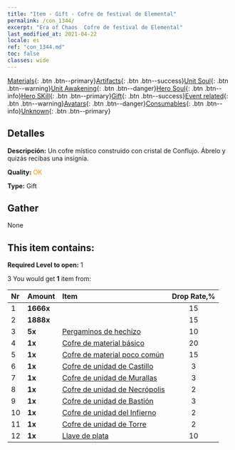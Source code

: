 ```yaml
---
title: "Item - Gift - Cofre de festival de Elemental"
permalink: /con_1344/
excerpt: "Era of Chaos  Cofre de festival de Elemental"
last_modified_at: 2021-04-22
locale: es
ref: "con_1344.md"
toc: false
classes: wide
---
```

 [Materials](/ItemsES/){: .btn .btn--primary}[Artifacts](/ItemsES/Artifacts/){: .btn .btn--success}[Unit Soul](/ItemsES/UnitSoul/){: .btn .btn--warning}[Unit Awakening](/ItemsES/UnitAwakening/){: .btn .btn--danger}[Hero Soul](/ItemsES/HeroSoul/){: .btn .btn--info}[Hero SKill](/ItemsES/HeroSkill/){: .btn .btn--primary}[Gift](/ItemsES/Gift/){: .btn .btn--success}[Event related](/ItemsES/Events/){: .btn .btn--warning}[Avatars](/ItemsES/Avatars/){: .btn .btn--danger}[Consumables](/ItemsES/Consumables/){: .btn .btn--info}[Unknown](/ItemsES/Unknown/){: .btn .btn--primary}

## Detalles
 **Descripción:** Un cofre místico construido con cristal de Conflujo. Ábrelo y quizás recibas una insignia.

 **Quality:** <span style="color: #FF8C00">OK</span>

 **Type:** Gift

## Gather

  None

## This item contains:

 **Required Level to open:** 1

 3 You would get **1** item  from:

  | Nr | Amount |     Item    | Drop Rate,% |
  |:---|:-------|:------------|:---------:|
  | 1 |  **1666x** | <i class="fas fa-coins"/> | 15 | 
  | 2 |  **1888x** | <i class="fas fa-coins"/> | 15 | 
  | 3 |  **5x** | [Pergaminos de hechizo](/es/Items/con_694/) | 10 | 
  | 4 |  **1x** | [Cofre de material básico](/es/Items/con_756/) | 20 | 
  | 5 |  **1x** | [Cofre de material poco común](/es/Items/con_757/) | 15 | 
  | 6 |  **1x** | [Cofre de unidad de Castillo](/es/Items/con_1269/) | 3 | 
  | 7 |  **1x** | [Cofre de unidad de Murallas](/es/Items/con_1270/) | 3 | 
  | 8 |  **1x** | [Cofre de unidad de Necrópolis](/es/Items/con_1271/) | 2 | 
  | 9 |  **1x** | [Cofre de unidad de Bastión](/es/Items/con_1272/) | 3 | 
  | 10 |  **1x** | [Cofre de unidad del Infierno](/es/Items/con_1273/) | 2 | 
  | 11 |  **1x** | [Cofre de unidad de Torre](/es/Items/con_1274/) | 2 | 
  | 12 |  **1x** | [Llave de plata](/es/Items/con_693/) | 10 | 
